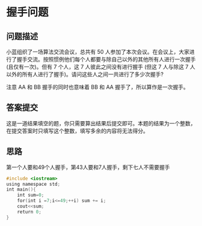 # 握手问题
## 问题描述

小蓝组织了一场算法交流会议，总共有 50 人参加了本次会议。在会议上，大家进行了握手交流。按照惯例他们每个人都要与除自己以外的其他所有人进行一次握手 (且仅有一次)。但有 7 个人，这 7 人彼此之间没有进行握手 (但这 7 人与除这 7 人以外的所有人进行了握手)。请问这些人之间一共进行了多少次握手?

注意 AA 和 BB 握手的同时也意味着 BB 和 AA 握手了，所以算作是一次握手。

## 答案提交

这是一道结果填空的题，你只需要算出结果后提交即可。本题的结果为一个整数，在提交答案时只填写这个整数，填写多余的内容将无法得分。

## 思路
第一个人要和49个人握手，第43人要和7人握手，剩下七人不需要握手

```cpp
#include <iostream>
using namespace std;
int main(){
    int sum=0;
    for(int i =7;i<=49;++i) sum += i;
    cout<<sum;
    return 0;
}
```
